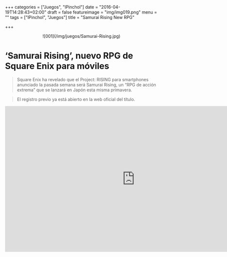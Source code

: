 +++
categories = ["Juegos", "lPinchol"]
date = "2016-04-19T14:28:43+02:00"
draft = false
featureimage = "img/img019.png"
menu = ""
tags = ["lPinchol", "Juegos"]
title = "Samurai Rising New RPG"

+++

<center>![001](/img/juegos/Samurai-Rising.jpg)</center>

# ‘Samurai Rising’, nuevo RPG de Square Enix para móviles

> Square Enix ha revelado que el Project: RISING para smartphones anunciado la pasada semana será Samurai Rising, un “RPG de acción extrema” que se lanzará en Japón esta misma primavera.

> El registro previo ya está abierto en la web oficial del título.

<center><iframe width="853" height="480" src="https://www.youtube.com/embed/UjXs3OYcjQ4" frameborder="0" allowfullscreen></iframe></center>